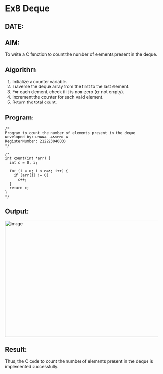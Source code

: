 # Ex8 Deque
## DATE:
## AIM:
To write a C function to count the number of elements present in the deque.

## Algorithm
1. Initialize a counter variable.
2. Traverse the deque array from the first to the last element.
3. For each element, check if it is non-zero (or not empty).
4. Increment the counter for each valid element. 
5. Return the total count.  

## Program:
```
/*
Program to count the number of elements present in the deque
Developed by: DHANA LAKSHMI A
RegisterNumber: 212223040033
*/
```
```
/*
int count(int *arr) {
  int c = 0, i;

  for (i = 0; i < MAX; i++) {
    if (arr[i] != 0)
      c++;
  }
  return c;
}
*/
```
## Output:
<img width="976" height="383" alt="image" src="https://github.com/user-attachments/assets/82724180-d5fa-4486-8b59-23c88ba2f5d8" />



## Result:
Thus, the C code to count the number of elements present in the deque is implemented successfully.
